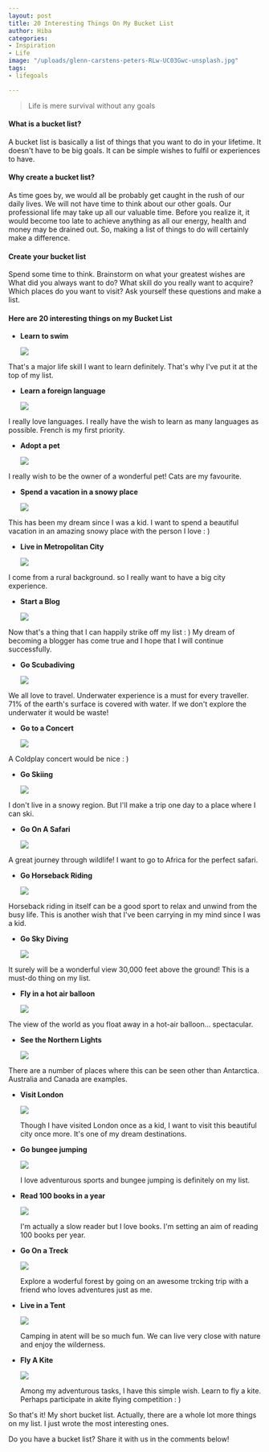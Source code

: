 ```yaml
---
layout: post
title: 20 Interesting Things On My Bucket List
author: Hiba
categories:
- Inspiration
- Life
image: "/uploads/glenn-carstens-peters-RLw-UC03Gwc-unsplash.jpg"
tags:
- lifegoals

---
```

> Life is mere survival without any goals

#### What is a bucket list?

A bucket list is basically a list of things that you want to do in your lifetime. It doesn't have to be big goals. It can be simple wishes to fulfil or experiences to have.

#### Why create a bucket list?

As time goes by, we would all be probably get caught in the rush of our daily lives. We will not have time to think about our other goals. Our professional life may take up all our valuable time. Before you realize it, it would become too late to achieve anything as all our energy, health and money may be drained out. So, making a list of things to do will certainly make a difference.

#### Create your bucket list

Spend some time to think. Brainstorm on what your greatest wishes are What did you always want to do? What skill do you really want to acquire? Which places do you want to visit? Ask yourself these questions and make a list.

#### Here are 20 interesting things on my Bucket List

* **Learn to swim**

  ![](/uploads/efe-kurnaz-i9QWgoRAdxI-unsplash.jpg)

That's a major life skill I want to learn definitely. That's why I've put it at the top of my list.

* **Learn a foreign language**

  ![](/uploads/helloquence-OQMZwNd3ThU-unsplash.jpg)

I really love languages. I really have the wish to learn as many languages as possible. French is my first priority.

* **Adopt a pet**

  ![](/uploads/IMG_20200405_220828.jpg)

I really wish to be the owner of a wonderful pet! Cats are my favourite.

* **Spend a vacation in a snowy place**

  ![](/uploads/fabian-mardi-kVKz9qnJC-k-unsplash.jpg)

This has been my dream since I was a kid. I want to spend a beautiful vacation in an amazing snowy place with the person I love : )

* **Live in Metropolitan City**

  ![](/uploads/pedro-lastra-Nyvq2juw4_o-unsplash.jpg)

I come from a rural background. so I really want to have a big city experience.

* **Start a Blog**

  ![](/uploads/christin-hume-hBuwVLcYTnA-unsplash.jpg)

Now that's a thing that I can happily strike off my list : ) My dream of becoming a blogger has come true and I hope that I will continue successfully.

* **Go Scubadiving**

  ![](/uploads/jason-dean-chamberlain-Fgz-BTUrBe0-unsplash.jpg)

We all love to travel. Underwater experience is a must for every traveller. 71% of the earth's surface is covered with water. If we don't explore the underwater it would be waste!

* **Go to a Concert**

  ![](/uploads/pien-muller-Fh-Q-xfdh_o-unsplash.jpg)

A Coldplay concert would be nice : )

* **Go Skiing**

  ![](/uploads/ben-koorengevel-QtyErb_h4PU-unsplash.jpg)

I don't live in a snowy region. But I'll make a trip one day to a place where I can ski.

* **Go On A Safari**

  ![](/uploads/sutirta-budiman-Jgiv1rSIpVM-unsplash.jpg)

A great journey through wildlife! I want to go to Africa for the perfect safari.

* **Go Horseback Riding**

  ![](/uploads/lily-banse-vLrlxsNKE3Y-unsplash.jpg)

Horseback riding in itself can be a good sport to relax and unwind from the busy life. This is another wish that I've been carrying in my mind since I was a kid.

* **Go Sky Diving**

  ![](/uploads/kamil-pietrzak-G0FsO2Ca8nQ-unsplash.jpg)

It surely will be a wonderful view 30,000 feet above the ground! This is a must-do thing on my list.

* **Fly in a hot air balloon**

  ![](/uploads/hosea-georgeson-_8k7ZPFS4q8-unsplash.jpg)

The view of the world as you float away in a hot-air balloon… spectacular.

* **See the Northern Lights**

  ![](/uploads/serey-kim-vUePu7hAYAQ-unsplash.jpg)

There are a number of places where this can be seen other than Antarctica. Australia and Canada are examples.

* **Visit London**

  ![](/uploads/ugur-akdemir-HbYnglDQmuo-unsplash.jpg)

  Though I have visited London once as a kid, I want to visit this beautiful city once more. It's one of my dream destinations.
* **Go bungee jumping**

  ![](/uploads/jeffrey-grospe-r195-uoQ_t4-unsplash.jpg)

  I love adventurous sports and bungee jumping is definitely on my list.
* **Read 100 books in a year**

  ![](/uploads/ed-robertson-eeSdJfLfx1A-unsplash.jpg)

  I'm actually a slow reader but I love books. I'm setting an aim of reading 100 books per year.
* **Go On a Treck**

  ![](/uploads/michal-parzuchowski-VypuI7IQ6I8-unsplash.jpg)

  Explore a woderful forest by going on an awesome trcking trip with a friend who loves adventures just as me.
* **Live in a Tent**

  ![](/uploads/josh-hild-8f_VQ3EFbTg-unsplash.jpg)

  Camping in atent will be so much fun. We can live very close with nature and enjoy the wilderness.
* **Fly A Kite**

  ![](/uploads/daniel-reyes--F5sMXgMy_w-unsplash.jpg)

  Among my adventurous tasks, I have this simple wish. Learn to fly a kite. Perhaps participate in akite flying competition : )

So that's it! My short bucket list. Actually, there are a whole lot more things on my list. I just wrote the most interesting ones.

Do you have a bucket list? Share it with us in the comments below!
